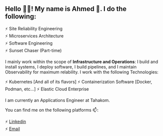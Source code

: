 ## Hello 👋🏼! My name is Ahmed 🌇. I do the following:

⚡ Site Reliability Engineering\
⚡ Microservices Architecture\
⚡ Software Engineering\
⚡ Sunset Chaser (Part-time)


I mainly work within the scope of **Infrastructure and Operations**: I build and install systems, I deploy software, I build pipelines, and I maintain Observability for maximum relability. I work with the following Technologies:

⚡ Kubernetes [And all of its flavors]
⚡ Containerization Software [Docker, Podman, etc...]
⚡ Elastic Cloud Enterprise


I am currently an Applications Engineer at Tahakom.

You can find me on the following platforms 📫:

⚡ [Linkedin](https://www.linkedin.com/in/ahmed-al-osaimi-03b6181ab/)\
⚡ [Email](mailto:ahmed.fcit88@gmail.com)
